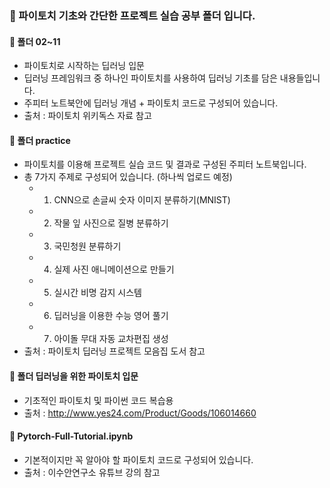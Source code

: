### :file_folder: 파이토치 기초와 간단한 프로젝트 실습 공부 폴더 입니다.
#### :closed_book: 폴더 02~11
- 파이토치로 시작하는 딥러닝 입문
- 딥러닝 프레임워크 중 하나인 파이토치를 사용하여 딥러닝 기초를 담은 내용들입니다. 
- 주피터 노트북안에 딥러닝 개념 + 파이토치 코드로 구성되어 있습니다.
- 출처 : 파이토치 위키독스 자료 참고

#### :ledger: 폴더 practice
- 파이토치를 이용해 프로젝트 실습 코드 및 결과로 구성된 주피터 노트북입니다.
- 총 7가지 주제로 구성되어 있습니다. (하나씩 업로드 예정)
  - 1) CNN으로 손글씨 숫자 이미지 분류하기(MNIST)
  - 2) 작물 잎 사진으로 질병 분류하기
  - 3) 국민청원 분류하기
  - 4) 실제 사진 애니메이션으로 만들기
  - 5) 실시간 비명 감지 시스템
  - 6) 딥러닝을 이용한 수능 영어 풀기
  - 7) 아이돌 무대 자동 교차편집 생성
- 출처 : 파이토치 딥러닝 프로젝트 모음집 도서 참고

#### 📘 폴더 딥러닝을 위한 파이토치 입문
- 기초적인 파이토치 및 파이썬 코드 복습용
- 출처 : http://www.yes24.com/Product/Goods/106014660

#### :green_book: Pytorch-Full-Tutorial.ipynb
- 기본적이지만 꼭 알아야 할 파이토치 코드로 구성되어 있습니다. 
- 출처 : 이수안연구소 유튜브 강의 참고
